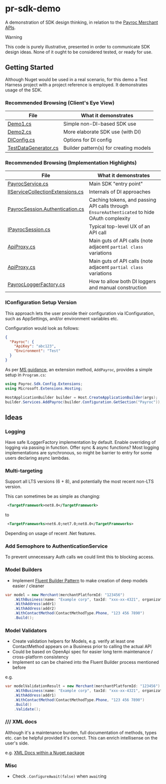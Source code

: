 # pr-sdk-demo

A demonstration of SDK design thinking, in relation to the [Payroc Merchant APIs](https://docs.payroc.com/api).

> [!WARNING]  
> This code is purely illustrative, presented in order to communicate SDK design ideas. None of it ought to be considered tested, or ready for use. 

## Getting Started

Although Nuget would be used in a real scenario, for this demo a Test Harness project with a project reference is employed. It demonstrates usage of the SDK.

### Recommended Browsing (Client's Eye View)

| File                                                                     | What it demonstrates |
| --- | --- |
| [Demo1.cs](/src/Payroc.Sdk.TestHarness/Demo1.cs)                         | Simple non-DI-based SDK use |
| [Demo2.cs](/src/Payroc.Sdk.TestHarness/Demo2.cs)                         | More elaborate SDK use (with DI) |
| [DIConfig.cs](/src/Payroc.Sdk.TestHarness/DIConfig.cs)                   | Options for DI config |
| [TestDataGenerator.cs](/src/Payroc.Sdk.TestHarness/TestDataGenerator.cs) | Builder pattern(s) for creating models |

### Recommended Browsing (Implementation Highlights)

| File                                                                                                      | What it demonstrates |
| --- | --- |
| [PayrocService.cs](/src/Payroc.Sdk/PayrocService.cs)                                                      | Main SDK "entry point" |
| [IIServiceCollectionExtensions.cs](/src/Payroc.Sdk/Config/Extensions/IIServiceCollectionExtensions.cs)    | Internals of DI approaches |
| [PayrocSession.Authentication.cs](/src/Payroc.Sdk/Web/PayrocSession.Authentication.cs)                    | Caching tokens, and passing API calls through `EnsureAuthenticated` to hide OAuth complexity |
| [IPayrocSession.cs](/src/Payroc.Sdk/Web/IPayrocSession.cs)                                                | Typical top-level UX of an API call |
| [ApiProxy.cs](/src/Payroc.Sdk/Web/ApiProxy.cs)                                                            | Main guts of API calls (note adjacent `partial class` variations |
| [ApiProxy.cs](/src/Payroc.Sdk/Web/ApiProxy.cs)                                                            | Main guts of API calls (note adjacent `partial class` variations |
| [PayrocLoggerFactory.cs](/src/Payroc.Sdk/Dependencies/PayrocLoggerFactory.cs)                             | How to allow both DI loggers and manual construction |

### IConfiguration Setup Version

This approach lets the user provide their configuration via IConfiguration, such as AppSettings, and/or environment variables etc.

Configuration would look as follows:

```json
{
  "Payroc": {
    "ApiKey": "abc123",
    "Environment": "Test"
  }
}
```

As per [MS guidance](https://learn.microsoft.com/en-us/dotnet/core/extensions/options-library-authors#iconfiguration-parameter), an extension method, `AddPayroc`, provides a simple setup in `Program.cs`:

```csharp
using Payroc.Sdk.Config.Extensions;
using Microsoft.Extensions.Hosting;

HostApplicationBuilder builder = Host.CreateApplicationBuilder(args);
builder.Services.AddPayroc(builder.Configuration.GetSection("Payroc"));
```

## Ideas

### Logging

Have safe ILoggerFactory implementation by default.
Enable overriding of logging via passing in function.
Offer sync & async functions? Most logging implementations are synchronous, so might be barrier to entry for some users declaring async lambdas.

### Multi-targeting

Support all LTS versions (6 + 8), and potentially the most recent non-LTS version.

This can sometimes be as simple as changing:
```xml
 <TargetFramework>net8.0</TargetFramework>
```
to
```xml
 <TargetFrameworks>net6.0;net7.0;net8.0</TargetFrameworks>
```
Depending on usage of recent .Net features.

### Add Semophore to AuthenticationService

To prevent unnecessary Auth calls we could limit this to blocking access.

### Model Builders

- Implement [Fluent Builder Pattern](https://betterprogramming.pub/improve-code-readability-with-fluent-builder-pattern-in-c-4cfbf57159df) to make creation of deep models easier / cleaner

```csharp
var model = new Merchant(merchantPlatformId: "123456")
    .WithBusiness(name: "Example corp", taxId: "xxx-xx-4321", organizationType: "privateCorporation", countryOfOperation: "US")
    .WithAddress(addr1)
    .WithAddress(addr2)
    .WithContactMethod(ContactMethodType.Phone, "123 456 7890")
    .Build();
```

### Model Validators

- Create validation helpers for Models, e.g. verify at least one ContactMethod appears on a Business prior to calling the actual API
- Could be based on OpenApi spec for easier long term maintenance / cross-platform consistency
- Implement so can be chained into the Fluent Builder process mentioned before

e.g.

```csharp
var modelValidationResult = new Merchant(merchantPlatformId: "123456")
    .WithBusiness(name: "Example corp", taxId: "xxx-xx-4321", organizationType: "privateCorporation", countryOfOperation: "US")
    .WithAddress(addr1)
    .WithContactMethod(ContactMethodType.Phone, "123 456 7890")
    .Build()
    .Validate();
```

### /// XML docs 

Although it's a maintenance burden, full documentation of methods, types etc. can be helpful provided it's correct. This can enrich intellisense on the user's side.

e.g. [XML Docs within a Nuget package](https://stackoverflow.com/questions/5205738/how-do-you-include-xml-docs-for-a-class-library-in-a-nuget-package)

### Misc

- Check `.ConfigureAwait(false)` when `await`ing
